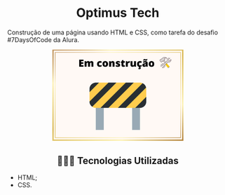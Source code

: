 <h1 align="center"> Optimus Tech </h1>



Construção de uma página usando HTML e CSS, como tarefa do desafio #7DaysOfCode da Alura. 

<p align="center">
 <img width="300" src="em-construcao.png">
</p>





<h2 align="center">👩🏽‍💻 Tecnologias Utilizadas</h2>   

* HTML;
* CSS.





 
